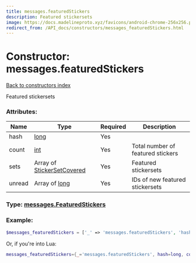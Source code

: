 ```yaml
---
title: messages.featuredStickers
description: Featured stickersets
image: https://docs.madelineproto.xyz/favicons/android-chrome-256x256.png
redirect_from: /API_docs/constructors/messages_featuredStickers.html
---
```

# Constructor: messages.featuredStickers  
[Back to constructors index](index.md)



Featured stickersets

### Attributes:

| Name     |    Type       | Required | Description |
|----------|---------------|----------|-------------|
|hash|[long](../types/long.md) | Yes|
|count|[int](../types/int.md) | Yes|Total number of featured stickers|
|sets|Array of [StickerSetCovered](../types/StickerSetCovered.md) | Yes|Featured stickersets|
|unread|Array of [long](../types/long.md) | Yes|IDs of new featured stickersets|



### Type: [messages.FeaturedStickers](../types/messages.FeaturedStickers.md)


### Example:

```php
$messages_featuredStickers = ['_' => 'messages.featuredStickers', 'hash' => long, 'count' => int, 'sets' => [StickerSetCovered, StickerSetCovered], 'unread' => [long, long]];
```  


Or, if you're into Lua:

```lua
messages_featuredStickers={_='messages.featuredStickers', hash=long, count=int, sets={StickerSetCovered}, unread={long}}

```


